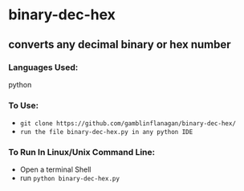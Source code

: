 # binary-dec-hex
## converts any decimal binary or hex number 


### Languages Used:

python


### To Use:

* `git clone https://github.com/gamblinflanagan/binary-dec-hex/`
* `run the file binary-dec-hex.py in any python IDE`

### To Run In Linux/Unix Command Line:

* Open a terminal Shell
* run `python binary-dec-hex.py`
